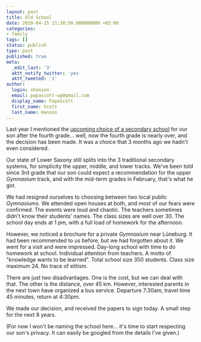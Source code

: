 ```yaml
---
layout: post
title: Old School
date: 2010-04-15 21:38:50.000000000 +02:00
categories:
- family
tags: []
status: publish
type: post
published: true
meta:
  _edit_last: '3'
  aktt_notify_twitter: 'yes'
  aktt_tweeted: '1'
author:
  login: shanson
  email: papascott-wp@gmail.com
  display_name: PapaScott
  first_name: Scott
  last_name: Hanson
---
```

<p>Last year I mentioned the <a href="/archives/2009/02/10/school-daze/">upcoming choice of a secondary school</a> for our son after the fourth grade... well, now the fourth grade is nearly over, and the decision has been made. It was a choice that 3 months ago we hadn't even considered.</p>
<p>Our state of Lower Saxony still splits into the 3 traditional secondary systems, for simplicity the upper, middle, and lower tracks. We've been told since 3rd grade that our son could expect a recommendation for the upper <em>Gymnasium</em> track, and with the mid-term grades in February, that's what he got. </p>
<p>We had resigned ourselves to choosing between two local public <em>Gymnasiums</em>. We attended open houses at both, and most of our fears were confirmed. The events were loud and chaotic. The teachers sometimes didn't know their students' names. The class sizes are well over 30. The school day ends at 1 pm, with a full load of homework for the afternoon.</p>
<p>However, we noticed a brochure for a private <em>Gymnasium</em> near Lüneburg. It had been recommended to us before, but we had forgotten about it. We went for a visit and were impressed. Day-long school with time to do homework at school. Individual attention from teachers. A motto of "knowledge wants to be learned". Total school size 350 students. Class size maximum 24. No trace of elitism.</p>
<p>There are just two disadvantages. One is the cost, but we can deal with that. The other is the distance, over 45 km. However, interested parents in the next town have organized a bus service. Departure 7:30am, travel time 45 minutes, return at 4:30pm. </p>
<p>We made our decision, and received the papers to sign today. A small step for the next 8 years.</p>
<p>(For now I won't be naming the school here... it's time to start respecting our son's privacy. It can easily be googled from the details I've given.)</p>
